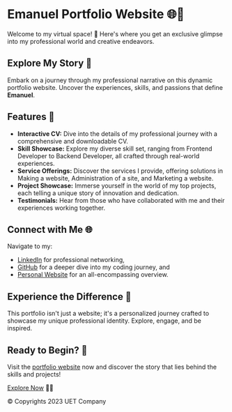 # Emanuel Portfolio Website 🌐💼

Welcome to my virtual space! 🚀 Here's where you get an exclusive glimpse into my professional world and creative endeavors.

## Explore My Story 📖

Embark on a journey through my professional narrative on this dynamic portfolio website. Uncover the experiences, skills, and passions that define **Emanuel**.

## Features 🌟

- **Interactive CV:** Dive into the details of my professional journey with a comprehensive and downloadable CV.
- **Skill Showcase:** Explore my diverse skill set, ranging from Frontend Developer to Backend Developer, all crafted through real-world experiences.
- **Service Offerings:** Discover the services I provide, offering solutions in Making a website, Administration of a site, and Marketing a website.
- **Project Showcase:** Immerse yourself in the world of my top projects, each telling a unique story of innovation and dedication.
- **Testimonials:** Hear from those who have collaborated with me and their experiences working together.

## Connect with Me 🌐

Navigate to my:
  
- [LinkedIn](https://www.linkedin.com/in/emanuel-tudor-u-a2164411b/) for professional networking,
- [GitHub](https://github.com/UEmanuelTudor?tab=repositories) for a deeper dive into my coding journey, and
- [Personal Website]([https://www.your-website.com/](https://www.uetcompany.ro/)) for an all-encompassing overview.

## Experience the Difference 🚀

This portfolio isn't just a website; it's a personalized journey crafted to showcase my unique professional identity. Explore, engage, and be inspired.

## Ready to Begin? 🚀

Visit the [portfolio website](https://portofoliu.uetcompany.ro/) now and discover the story that lies behind the skills and projects!

[Explore Now](https://www.uetcompany.ro/) 🌟🔗

© Copyrights 2023 UET Company

